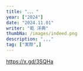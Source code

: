 ```yaml
---
title: "、、、"
year: ["2024"]
date: "2024.11.01"
writer: "乾 洋典"
thumbNa: /images/indeed.png
description: ",,,"
tag: ["実際",]
---
```


<https://x.gd/3SQHa>






<!--

-->


